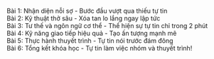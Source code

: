 Bài 1: Nhận diện nỗi sợ - Bước đầu vượt qua thiếu tự tin  
Bài 2: Kỹ thuật thở sâu - Xóa tan lo lắng ngay lập tức  
Bài 3: Tư thế và ngôn ngữ cơ thể - Thể hiện sự tự tin chỉ trong 2 phút  
Bài 4: Kỹ năng giao tiếp hiệu quả - Tạo ấn tượng mạnh mẽ  
Bài 5: Thực hành thuyết trình - Tự tin nói trước đám đông  
Bài 6: Tổng kết khóa học - Tự tin làm việc nhóm và thuyết trình!